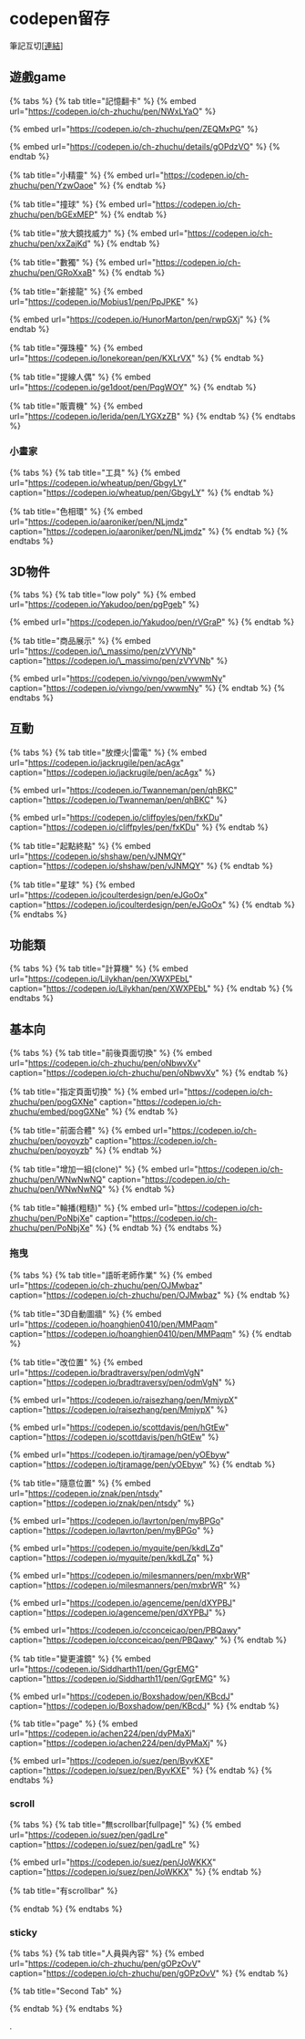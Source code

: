 # codepen留存

筆記互切\[[連結](https://app.gitbook.com/@memoru86/s/-1/~/drafts/-MCugBVWk13ZWGQ2vMtO/codepen-liu-cun)\]

## 遊戲game

{% tabs %}
{% tab title="記憶翻卡" %}
{% embed url="https://codepen.io/ch-zhuchu/pen/NWxLYaO" %}

{% embed url="https://codepen.io/ch-zhuchu/pen/ZEQMxPG" %}

{% embed url="https://codepen.io/ch-zhuchu/details/gOPdzVO" %}
{% endtab %}

{% tab title="小精靈" %}
{% embed url="https://codepen.io/ch-zhuchu/pen/YzwOaoe" %}
{% endtab %}

{% tab title="撞球" %}
{% embed url="https://codepen.io/ch-zhuchu/pen/bGExMEP" %}
{% endtab %}

{% tab title="放大鏡找威力" %}
{% embed url="https://codepen.io/ch-zhuchu/pen/xxZajKd" %}
{% endtab %}

{% tab title="數獨" %}
{% embed url="https://codepen.io/ch-zhuchu/pen/GRoXxaB" %}
{% endtab %}

{% tab title="新接龍" %}
{% embed url="https://codepen.io/Mobius1/pen/PpJPKE" %}

{% embed url="https://codepen.io/HunorMarton/pen/rwpGXj" %}
{% endtab %}

{% tab title="彈珠檯" %}
{% embed url="https://codepen.io/lonekorean/pen/KXLrVX" %}
{% endtab %}

{% tab title="提線人偶" %}
{% embed url="https://codepen.io/ge1doot/pen/PqgWOY" %}
{% endtab %}

{% tab title="販賣機" %}
{% embed url="https://codepen.io/lerida/pen/LYGXzZB" %}
{% endtab %}
{% endtabs %}

### 小畫家

{% tabs %}
{% tab title="工具" %}
{% embed url="https://codepen.io/wheatup/pen/GbgyLY" caption="https://codepen.io/wheatup/pen/GbgyLY" %}
{% endtab %}

{% tab title="色相環" %}
{% embed url="https://codepen.io/aaroniker/pen/NLjmdz" caption="https://codepen.io/aaroniker/pen/NLjmdz" %}
{% endtab %}
{% endtabs %}

## 

## 3D物件

{% tabs %}
{% tab title="low poly" %}
{% embed url="https://codepen.io/Yakudoo/pen/pgPgeb" %}

{% embed url="https://codepen.io/Yakudoo/pen/rVGraP" %}
{% endtab %}

{% tab title="商品展示" %}
{% embed url="https://codepen.io/\_massimo/pen/zVYVNb" caption="https://codepen.io/\_massimo/pen/zVYVNb" %}

{% embed url="https://codepen.io/vivngo/pen/vwwmNy" caption="https://codepen.io/vivngo/pen/vwwmNy" %}
{% endtab %}
{% endtabs %}



## 互動

{% tabs %}
{% tab title="放煙火\|雷電" %}
{% embed url="https://codepen.io/jackrugile/pen/acAgx" caption="https://codepen.io/jackrugile/pen/acAgx" %}

{% embed url="https://codepen.io/Twanneman/pen/qhBKC" caption="https://codepen.io/Twanneman/pen/qhBKC" %}

{% embed url="https://codepen.io/cliffpyles/pen/fxKDu" caption="https://codepen.io/cliffpyles/pen/fxKDu" %}
{% endtab %}

{% tab title="起點終點" %}
{% embed url="https://codepen.io/shshaw/pen/vJNMQY" caption="https://codepen.io/shshaw/pen/vJNMQY" %}
{% endtab %}

{% tab title="星球" %}
{% embed url="https://codepen.io/jcoulterdesign/pen/eJGoOx" caption="https://codepen.io/jcoulterdesign/pen/eJGoOx" %}
{% endtab %}
{% endtabs %}

## 功能類

{% tabs %}
{% tab title="計算機" %}
{% embed url="https://codepen.io/Lilykhan/pen/XWXPEbL" caption="https://codepen.io/Lilykhan/pen/XWXPEbL" %}
{% endtab %}
{% endtabs %}

## 基本向

{% tabs %}
{% tab title="前後頁面切換" %}
{% embed url="https://codepen.io/ch-zhuchu/pen/oNbwvXv" caption="https://codepen.io/ch-zhuchu/pen/oNbwvXv" %}
{% endtab %}

{% tab title="指定頁面切換" %}
{% embed url="https://codepen.io/ch-zhuchu/pen/pogGXNe" caption="https://codepen.io/ch-zhuchu/embed/pogGXNe" %}
{% endtab %}

{% tab title="前面合體" %}
{% embed url="https://codepen.io/ch-zhuchu/pen/poyoyzb" caption="https://codepen.io/ch-zhuchu/pen/poyoyzb" %}
{% endtab %}

{% tab title="增加一組\(clone\)" %}
{% embed url="https://codepen.io/ch-zhuchu/pen/WNwNwNQ" caption="https://codepen.io/ch-zhuchu/pen/WNwNwNQ" %}
{% endtab %}

{% tab title="輪播\(粗糙\)" %}
{% embed url="https://codepen.io/ch-zhuchu/pen/PoNbjXe" caption="https://codepen.io/ch-zhuchu/pen/PoNbjXe" %}
{% endtab %}
{% endtabs %}

### 拖曳

{% tabs %}
{% tab title="語昕老師作業" %}
{% embed url="https://codepen.io/ch-zhuchu/pen/OJMwbaz" caption="https://codepen.io/ch-zhuchu/pen/OJMwbaz" %}
{% endtab %}

{% tab title="3D自動圖牆" %}
{% embed url="https://codepen.io/hoanghien0410/pen/MMPaqm" caption="https://codepen.io/hoanghien0410/pen/MMPaqm" %}
{% endtab %}

{% tab title="改位置" %}
{% embed url="https://codepen.io/bradtraversy/pen/odmVgN" caption="https://codepen.io/bradtraversy/pen/odmVgN" %}

{% embed url="https://codepen.io/raisezhang/pen/MmjypX" caption="https://codepen.io/raisezhang/pen/MmjypX" %}

{% embed url="https://codepen.io/scottdavis/pen/hGtEw" caption="https://codepen.io/scottdavis/pen/hGtEw" %}

{% embed url="https://codepen.io/tjramage/pen/yOEbyw" caption="https://codepen.io/tjramage/pen/yOEbyw" %}
{% endtab %}

{% tab title="隨意位置" %}
{% embed url="https://codepen.io/znak/pen/ntsdy" caption="https://codepen.io/znak/pen/ntsdy" %}

{% embed url="https://codepen.io/lavrton/pen/myBPGo" caption="https://codepen.io/lavrton/pen/myBPGo" %}

{% embed url="https://codepen.io/myquite/pen/kkdLZq" caption="https://codepen.io/myquite/pen/kkdLZq" %}

{% embed url="https://codepen.io/milesmanners/pen/mxbrWR" caption="https://codepen.io/milesmanners/pen/mxbrWR" %}

{% embed url="https://codepen.io/agenceme/pen/dXYPBJ" caption="https://codepen.io/agenceme/pen/dXYPBJ" %}

{% embed url="https://codepen.io/cconceicao/pen/PBQawy" caption="https://codepen.io/cconceicao/pen/PBQawy" %}
{% endtab %}

{% tab title="變更濾鏡" %}
{% embed url="https://codepen.io/Siddharth11/pen/GgrEMG" caption="https://codepen.io/Siddharth11/pen/GgrEMG" %}

{% embed url="https://codepen.io/Boxshadow/pen/KBcdJ" caption="https://codepen.io/Boxshadow/pen/KBcdJ" %}
{% endtab %}

{% tab title="page" %}
{% embed url="https://codepen.io/achen224/pen/dyPMaXj" caption="https://codepen.io/achen224/pen/dyPMaXj" %}

{% embed url="https://codepen.io/suez/pen/ByvKXE" caption="https://codepen.io/suez/pen/ByvKXE" %}
{% endtab %}
{% endtabs %}

### scroll

{% tabs %}
{% tab title="無scrollbar\[fullpage\]" %}
{% embed url="https://codepen.io/suez/pen/gadLre" caption="https://codepen.io/suez/pen/gadLre" %}

{% embed url="https://codepen.io/suez/pen/JoWKKX" caption="https://codepen.io/suez/pen/JoWKKX" %}
{% endtab %}

{% tab title="有scrollbar" %}

{% endtab %}
{% endtabs %}

### sticky

{% tabs %}
{% tab title="人員與內容" %}
{% embed url="https://codepen.io/ch-zhuchu/pen/gOPzOvV" caption="https://codepen.io/ch-zhuchu/pen/gOPzOvV" %}
{% endtab %}

{% tab title="Second Tab" %}

{% endtab %}
{% endtabs %}

.

